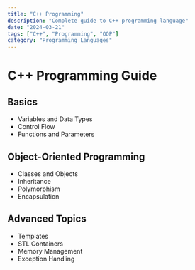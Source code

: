 ```yaml
---
title: "C++ Programming"
description: "Complete guide to C++ programming language"
date: "2024-03-21"
tags: ["C++", "Programming", "OOP"]
category: "Programming Languages"
---
```


# C++ Programming Guide

## Basics
- Variables and Data Types
- Control Flow
- Functions and Parameters

## Object-Oriented Programming
- Classes and Objects
- Inheritance
- Polymorphism
- Encapsulation

## Advanced Topics
- Templates
- STL Containers
- Memory Management
- Exception Handling 